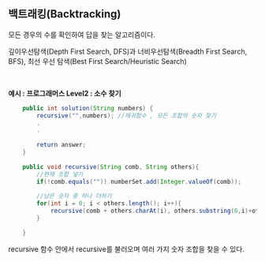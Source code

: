 ## 백트래킹(Backtracking)

모든 경우의 수를 확인하여 답을 찾는 알고리즘이다.

깊이우선탐색(Depth First Search, DFS)과 너비우선탐색(Breadth First Search, BFS), 최선 우선 탐색(Best First Search/Heuristic Search)

<br>


__예시 : 프로그래머스 Level2 : 소수 찾기__

```java
    public int solution(String numbers) {
        recursive("",numbers); //재귀함수 , 모든 조합의 숫자 찾기
        .
        .
        
        return answer;
    }
    
    public void recursive(String comb, String others){
        //현재 조합 넣기
        if(!comb.equals("")) numberSet.add(Integer.valueOf(comb));
        
        //남은 숫자 중 하나 더하기
        for(int i = 0; i < others.length(); i++){
            recursive(comb + others.charAt(i), others.substring(0,i)+others.substring(i+1));
        }
        
    }
```

recursive 함수 안에서 recursive를 불러오며 여러 가지 숫자 조합을 찾을 수 있다.
